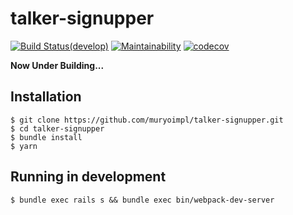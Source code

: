 # talker-signupper

[![Build Status(develop)](https://travis-ci.org/muryoimpl/talker-signupper.svg?branch=develop)](https://travis-ci.org/muryoimpl/talker-signupper)
[![Maintainability](https://api.codeclimate.com/v1/badges/caa1bfd1224c708fdcad/maintainability)](https://codeclimate.com/github/muryoimpl/talker-signupper/maintainability)
[![codecov](https://codecov.io/gh/muryoimpl/talker-signupper/branch/develop/graph/badge.svg)](https://codecov.io/gh/muryoimpl/talker-signupper)

**Now Under Building...**

## Installation

```console
$ git clone https://github.com/muryoimpl/talker-signupper.git
$ cd talker-signupper
$ bundle install
$ yarn
```

## Running in development

```console
$ bundle exec rails s && bundle exec bin/webpack-dev-server
```
